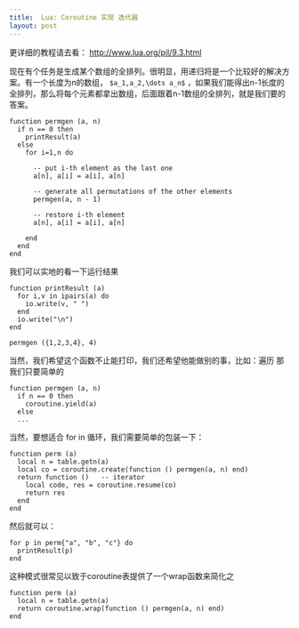 ```yaml
---
title:  Lua: Coroutine 实现 迭代器
layout: post
---
```


更详细的教程请去看：
http://www.lua.org/pil/9.3.html

现在有个任务是生成某个数组的全排列。很明显，用递归将是一个比较好的解决方案。有一个长度为n的数组， `$a_1,a_2,\dots a_n$` ，如果我们能得出n-1长度的全排列，那么将每个元素都拿出数组，后面跟着n-1数组的全排列，就是我们要的答案。

    function permgen (a, n)
      if n == 0 then
        printResult(a)
      else
        for i=1,n do
    
          -- put i-th element as the last one
          a[n], a[i] = a[i], a[n]
    
          -- generate all permutations of the other elements
          permgen(a, n - 1)
    
          -- restore i-th element
          a[n], a[i] = a[i], a[n]
    
        end
      end
    end

我们可以实地的看一下运行结果

    function printResult (a)
      for i,v in ipairs(a) do
        io.write(v, " ")
      end
      io.write("\n")
    end
    
    permgen ({1,2,3,4}, 4)

当然，我们希望这个函数不止能打印，我们还希望他能做别的事，比如：遍历
那我们只要简单的

    function permgen (a, n)
      if n == 0 then
        coroutine.yield(a)
      else
      ...

当然，要想适合 for in 循环，我们需要简单的包装一下：

    function perm (a)
      local n = table.getn(a)
      local co = coroutine.create(function () permgen(a, n) end)
      return function ()   -- iterator
        local code, res = coroutine.resume(co)
        return res
      end
    end

然后就可以：

    for p in perm{"a", "b", "c"} do
      printResult(p)
    end

这种模式很常见以致于coroutine表提供了一个wrap函数来简化之

    function perm (a)
      local n = table.getn(a)
      return coroutine.wrap(function () permgen(a, n) end)
    end
